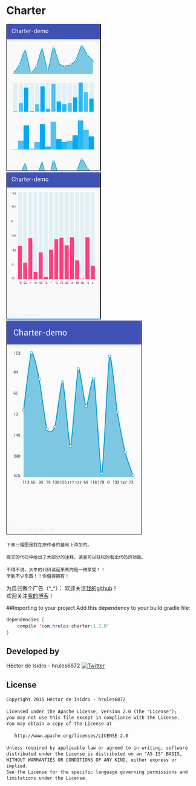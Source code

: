 Charter
=====
![image](result.gif)  
![image](zonghe1.gif)  
![image](zonghe2.gif)  
```
下面三幅图是我在原作者的基础上添加的。  

提交的代码中给出了大部分的注释，读者可以轻松的看出代码的功能。  

不得不说，大牛的代码读起来真的是一种享受！！  
学到不少东西！！你值得拥有！
```

为自己做个广告（^_^）：
欢迎关注[我的github](https://github.com/longyinzaitian)！  
欢迎关注[我的博客](http://blog.csdn.net/u010156024)！  

##Importing to your project
Add this dependency to your build.gradle file:
```java
dependencies {
    compile 'com.hrules:charter:1.2.0'
}
```

Developed by
-------
Héctor de Isidro - hrules6872 [![Twitter](http://img.shields.io/badge/contact-@h_rules-blue.svg?style=flat)](http://twitter.com/h_rules)

License
-------
    Copyright 2015 Héctor de Isidro - hrules6872

    Licensed under the Apache License, Version 2.0 (the "License");
    you may not use this file except in compliance with the License.
    You may obtain a copy of the License at

       http://www.apache.org/licenses/LICENSE-2.0

    Unless required by applicable law or agreed to in writing, software
    distributed under the License is distributed on an "AS IS" BASIS,
    WITHOUT WARRANTIES OR CONDITIONS OF ANY KIND, either express or implied.
    See the License for the specific language governing permissions and
    limitations under the License.
